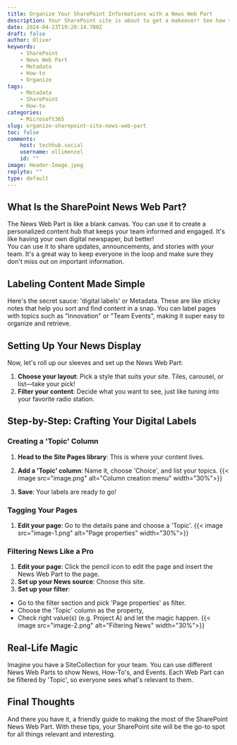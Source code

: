 ```yaml
---
title: Organize Your SharePoint Informations with a News Web Part
description: Your SharePoint site is about to get a makeover! See how to use the News Web Part to create a personalized content hub that keeps your team informed & engaged.
date: 2024-04-23T19:20:14.780Z
draft: false
author: Oliver
keywords:
    - SharePoint
    - News Web Part
    - Metadata
    - How-to
    - Organize
tags:
    - Metadata
    - SharePoint
    - How-to
categories:
    - Microsoft365
slug: organize-sharepoint-site-news-web-part
toc: false
comments:
    host: techhub.social
    username: ollimenzel
    id: ""
image: Header-Image.jpeg
replyto: ""
type: default
---
```

## What Is the SharePoint News Web Part?

The News Web Part is like a blank canvas. You can use it to create a personalized content hub that keeps your team informed and engaged. It's like having your own digital newspaper, but better!  
You can use it to share updates, announcements, and stories with your team. It's a great way to keep everyone in the loop and make sure they don't miss out on important information.

## Labeling Content Made Simple

Here's the secret sauce: 'digital labels' or Metadata. These are like sticky notes that help you sort and find content in a snap. You can label pages with topics such as "Innovation" or "Team Events", making it super easy to organize and retrieve.

## Setting Up Your News Display

Now, let's roll up our sleeves and set up the News Web Part:
1. **Choose your layout**: Pick a style that suits your site. Tiles, carousel, or list—take your pick!
2. **Filter your content**: Decide what you want to see, just like tuning into your favorite radio station.

## Step-by-Step: Crafting Your Digital Labels

### Creating a 'Topic' Column
1. **Head to the Site Pages library**: This is where your content lives.
2. **Add a 'Topic' column**: Name it, choose 'Choice', and list your topics.
{{< image src="image.png" alt="Column creation menu" width="30%">}}

3. **Save**: Your labels are ready to go!

### Tagging Your Pages
1. **Edit your page**: Go to the details pane and choose a 'Topic'.
{{< image src="image-1.png" alt="Page properties" width="30%">}}


### Filtering News Like a Pro
1. **Edit your page**: Click the pencil icon to edit the page and insert the News Web Part to the page.
1. **Set up your News source**: Choose this site.
1. **Set up your filter**: 
- Go to the filter section and pick 'Page properties' as filter. 
- Choose the 'Topic' column as the property, 
- Check right value(s) (e.g. Project A) and let the magic happen.
{{< image src="image-2.png" alt="Filtering News" width="30%">}}

## Real-Life Magic

Imagine you have a SiteCollection for your team. You can use different News Web Parts to show News, How-To's, and Events. Each Web Part can be filtered by 'Topic', so everyone sees what's relevant to them.

## Final Thoughts

And there you have it, a friendly guide to making the most of the SharePoint News Web Part. With these tips, your SharePoint site will be the go-to spot for all things relevant and interesting.

